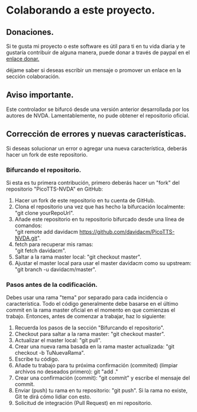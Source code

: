 # Colaborando a este proyecto.
## Donaciones.
  Si te gusta mi proyecto o este software es útil para  ti en tu vida diaria y te gustaría contribuir de alguna manera, puede donar a través de paypal en el
  [enlace donar.](https://paypal.me/davicm)

  déjame saber si deseas escribir un mensaje o promover un enlace en la sección colaboración.

## Aviso importante.
Este controlador se bifurcó desde una versión anterior desarrollada por los autores de NVDA. Lamentablemente, no pude obtener el repositorio oficial.

## Corrección de errores y nuevas características.
  Si deseas solucionar un error o agregar una nueva característica, deberás   hacer un fork de este repositorio.

  ### Bifurcando el repositorio.
  Si esta es tu primera contribución, primero deberás hacer un "fork" del repositorio "PicoTTS-NVDA" en GitHub:

  1. Hacer un fork de este repositorio en tu cuenta de GitHub.
  2. Clona el repositorio una vez que has hecho  la bifurcación localmente: "git clone yourRepoUrl".
  3. Añade este repositorio en tu repositorio bifurcado desde una línea de comandos:  
  "git remote add davidacm https://github.com/davidacm/PicoTTS-NVDA.git".
  4. fetch para recuperar mis ramas:  
  "git fetch davidacm".
  5. Saltar a la rama master   local: "git checkout master".
  6. Ajustar  el master local para usar el  master davidacm como su upstream:  
  "git branch -u davidacm/master".  

### Pasos antes de la codificación.
  Debes usar una rama "tema" por separado para cada incidencia o característica. Todo el código generalmente debe basarse en el último commit en la rama master oficial en el momento en que comienzas el trabajo.
  Entonces, antes de comenzar a trabajar, haz lo siguiente:

  1. Recuerda los pasos de la sección "Bifurcando el repositorio".
  2. Checkout para saltar a la rama master: "git checkout master".
  3. Actualizar el master local: "git pull".
  4. Crear una nueva rama basada en la   rama master actualizada: "git checkout -b TuNuevaRama".
  5. Escribe tu código.
  6. Añade tu trabajo  para tu próxima confirmación (commited) (limpiar archivos no deseados primero): git "add ."
  7. Crear una confirmación (commit): "git commit" y escribe el mensaje del commit.
  8. Enviar (push) tu rama en tu repositorio: "git push". Si la rama no existe, Git te dirá cómo lidiar con esto.
  9. Solicitud de integración (Pull Request) en mi repositorio.

